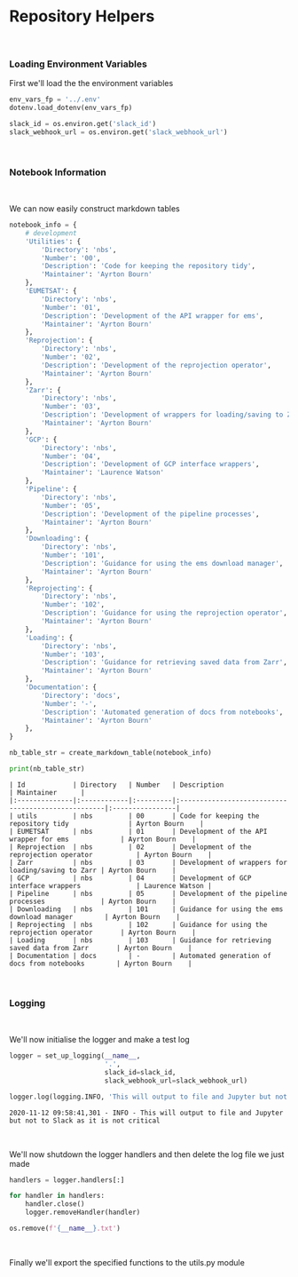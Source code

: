 # Repository Helpers



<br>

### Loading Environment Variables

First we'll load the the environment variables

```python
env_vars_fp = '../.env'
dotenv.load_dotenv(env_vars_fp)

slack_id = os.environ.get('slack_id')
slack_webhook_url = os.environ.get('slack_webhook_url')
```

<br>

### Notebook Information

<br>

We can now easily construct markdown tables

```python
notebook_info = {
    # development
    'Utilities': {
        'Directory': 'nbs',
        'Number': '00',
        'Description': 'Code for keeping the repository tidy',
        'Maintainer': 'Ayrton Bourn'
    },
    'EUMETSAT': {
        'Directory': 'nbs',
        'Number': '01',
        'Description': 'Development of the API wrapper for ems',
        'Maintainer': 'Ayrton Bourn'
    },
    'Reprojection': {
        'Directory': 'nbs',
        'Number': '02',
        'Description': 'Development of the reprojection operator',
        'Maintainer': 'Ayrton Bourn'
    },
    'Zarr': {
        'Directory': 'nbs',
        'Number': '03',
        'Description': 'Development of wrappers for loading/saving to Zarr',
        'Maintainer': 'Ayrton Bourn'
    },
    'GCP': {
        'Directory': 'nbs',
        'Number': '04',
        'Description': 'Development of GCP interface wrappers',
        'Maintainer': 'Laurence Watson'
    },
    'Pipeline': {
        'Directory': 'nbs',
        'Number': '05',
        'Description': 'Development of the pipeline processes',
        'Maintainer': 'Ayrton Bourn'
    },   
    'Downloading': {
        'Directory': 'nbs',
        'Number': '101',
        'Description': 'Guidance for using the ems download manager',
        'Maintainer': 'Ayrton Bourn'
    },
    'Reprojecting': {
        'Directory': 'nbs',
        'Number': '102',
        'Description': 'Guidance for using the reprojection operator',
        'Maintainer': 'Ayrton Bourn'
    },
    'Loading': {
        'Directory': 'nbs',
        'Number': '103',
        'Description': 'Guidance for retrieving saved data from Zarr',
        'Maintainer': 'Ayrton Bourn'
    },
    'Documentation': {
        'Directory': 'docs',
        'Number': '-',
        'Description': 'Automated generation of docs from notebooks',
        'Maintainer': 'Ayrton Bourn'
    },
}

nb_table_str = create_markdown_table(notebook_info)

print(nb_table_str)
```

    | Id            | Directory   | Number   | Description                                        | Maintainer      |
    |:--------------|:------------|:---------|:---------------------------------------------------|:----------------|
    | utils         | nbs         | 00       | Code for keeping the repository tidy               | Ayrton Bourn    |
    | EUMETSAT      | nbs         | 01       | Development of the API wrapper for ems             | Ayrton Bourn    |
    | Reprojection  | nbs         | 02       | Development of the reprojection operator           | Ayrton Bourn    |
    | Zarr          | nbs         | 03       | Development of wrappers for loading/saving to Zarr | Ayrton Bourn    |
    | GCP           | nbs         | 04       | Development of GCP interface wrappers              | Laurence Watson |
    | Pipeline      | nbs         | 05       | Development of the pipeline processes              | Ayrton Bourn    |
    | Downloading   | nbs         | 101      | Guidance for using the ems download manager        | Ayrton Bourn    |
    | Reprojecting  | nbs         | 102      | Guidance for using the reprojection operator       | Ayrton Bourn    |
    | Loading       | nbs         | 103      | Guidance for retrieving saved data from Zarr       | Ayrton Bourn    |
    | Documentation | docs        | -        | Automated generation of docs from notebooks        | Ayrton Bourn    |
    

<br>

### Logging

<br>

We'll now initialise the logger and make a test log

```python
logger = set_up_logging(__name__, 
                        '.', 
                        slack_id=slack_id,
                        slack_webhook_url=slack_webhook_url)

logger.log(logging.INFO, 'This will output to file and Jupyter but not to Slack as it is not critical')
```

    2020-11-12 09:58:41,301 - INFO - This will output to file and Jupyter but not to Slack as it is not critical
    

<br>

We'll now shutdown the logger handlers and then delete the log file we just made

```python
handlers = logger.handlers[:]

for handler in handlers:
    handler.close()
    logger.removeHandler(handler)

os.remove(f'{__name__}.txt')
```

<br>

Finally we'll export the specified functions to the utils.py module
